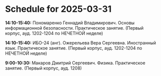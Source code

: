 # Schedule for 2025-03-31

**14:10-15:40:** Пономаренко Геннадий Владимирович. Основы информационной безопасности. Практическое занятие. (Первый корпус, ауд. 1202-1204 по НЕЧЕТНОЙ неделе)

**14:10-15:40:** ИБО-24 (анг). Ожерельева Вера Сергеевна. Иностранный язык. Практическое занятие. (Первый корпус, ауд. 1202-1204 по НЕЧЕТНОЙ неделе)

**9:00-10:30:** Макаров Дмитрий Сергеевич. Физика. Практическое занятие. (Первый корпус, ауд. 1208)


